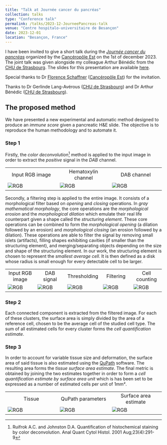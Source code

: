 ```yaml
---
title: "Talk at Journée cancer du pancréas"
collection: talks
type: "Conference talk"
permalink: /talks/2023-12-JourneePancreas-talk
venue: "Centre hospitalo-universitaire de Besançon"
date: 2023-12-01
location: "Besançon, France"
---
```


I have been invited to give a short talk during the [*Journée cancer du pancréas*](https://www.canceropole-est.org/journee-cancer-du-pancreas) organized by the [Cancéropôle Est](https://www.canceropole-est.org/) on the 1st of december 2023.
The joint talk was given alongside my colleague Arthur Bénédic from the [CHU de Strasbourg](https://www.chru-strasbourg.fr/).
The slides for this presentation are available [here](/files/presentations/2023-JourneePancreas.pdf).

Special thanks to Dr [Florence Schaffner](https://www.canceropole-est.org/la-recherche/annuaire-du-canceropole-est/personnes/detail?id=2593) ([Cancéropôle Est](https://www.canceropole-est.org/)) for the invitation.

Thanks to Dr Gerlinde Lang-Avérous ([CHU de Strasbourg](https://www.chru-strasbourg.fr/)) and Dr Arthur Bénédic ([CHU de Strasbourg](https://www.chru-strasbourg.fr/)).

## The proposed method

We have presented a new experimental and automatic method designed to produce an *immune score* given a pancreatic H&E slide.
The objective is to reproduce the human methodology and to automate it.

### Step 1

Firstly, the *color deconvolution*[^1] method is applied to the input image in order to extract the *positive* signal in the *DAB* channel.

<table>
    <tr>
        <td width="33%" align="middle">Input RGB image</td>
        <td width="33%" align="middle">Hematoxylin channel</td>
        <td width="33%" align="middle">DAB channel</td>
    </tr>
    <tr>
        <td valign="top"><img src="https://romain96.github.io//files/2023-JourneePancreas/deconvolution_rgb.png" alt="RGB"/></td>
        <td valign="top"><img src="https://romain96.github.io//files/2023-JourneePancreas/deconvolution_hematoxylin.png" alt="RGB"/></td>
        <td valign="top"><img src="https://romain96.github.io//files/2023-JourneePancreas/deconvolution_dab.png" alt="RGB"/></td>
    </tr>
</table>

Secondly, a filtering step is applied to the entire image.
It consists of a morphological filter based on *opening* and *closing* operations.
In *gray mathematical morphology*, the core operations are the *morphological erosion* and the *morphological dilation* which emulate their real life counterpart given a shape called the *structuring element*.
These core operations can be combined to form the *morphological opening* (a dilation followed by an erosion) and *morphological closing* (an erosion followed by a dilation).
These operations are able to filter the signal by removing small islets (artifacts), filling shapes exhibiting cavities (if smaller than the structuring element), and merging/separating objects depending on the size and shape of the structuring element.
In our work, the structuring element is chosen to represent the *smallest average cell*.
It is then defined as a disk whose radius is small enough for every detectable cell to be larger.

<table>
    <tr>
        <td width="20%" align="middle">Input RGB image</td>
        <td width="20%" align="middle">DAB signal</td>
        <td width="20%" align="middle">Thresholding</td>
        <td width="20%" align="middle">Filtering</td>
        <td width="20%" align="middle">Cell counting</td>
    </tr>
    <tr>
        <td valign="top"><img src="https://romain96.github.io//files/2023-JourneePancreas/input.png" alt="RGB"/></td>
        <td valign="top"><img src="https://romain96.github.io//files/2023-JourneePancreas/dab.png" alt="RGB"/></td>
        <td valign="top"><img src="https://romain96.github.io//files/2023-JourneePancreas/dab_thresholding.png" alt="RGB"/></td>
        <td valign="top"><img src="https://romain96.github.io//files/2023-JourneePancreas/dab_filtering.png" alt="RGB"/></td>
        <td valign="top"><img src="https://romain96.github.io//files/2023-JourneePancreas/output.png" alt="RGB"/></td>
    </tr>
</table>

### Step 2

Each connected component is extracted from the filtered image.
For each of these clusters, the surface area is simply divided by the area of a reference cell, chosen to be the average cell of the studied cell type.
The sum of all estimated cells for every cluster forms the *cell quantification estimate*.

### Step 3

In order to account for variable tissue size and deformation, the surface area of said tissue is also estimated using the [QuPath](https://qupath.github.io/) software.
The resulting area forms the *tissue surface area estimate*.
The final metric is obtained by joining the two estimates together in order to form a *cell quantification estimate by surface area unit* which is has been set to be expressed as a number of estimated cells per unit of 1mm².

<table>
    <tr>
        <td width="33%" align="middle">Tissue</td>
        <td width="33%" align="middle">QuPath parameters</td>
        <td width="33%" align="middle">Surface area estimate</td>
    </tr>
    <tr>
        <td valign="top"><img src="https://romain96.github.io//files/2023-JourneePancreas/tissue.png" alt="RGB"/></td>
        <td valign="top"><img src="https://romain96.github.io//files/2023-JourneePancreas/qupath.png" alt="RGB"/></td>
        <td valign="top"><img src="https://romain96.github.io//files/2023-JourneePancreas/tissue_area.png" alt="RGB"/></td>
    </tr>
</table>

[^1]: Ruifrok A.C. and Johnston D.A. Quantification of histochemical staining by color deconvolution. Anal Quant Cytol Histol. 2001 Aug;23(4):291-9